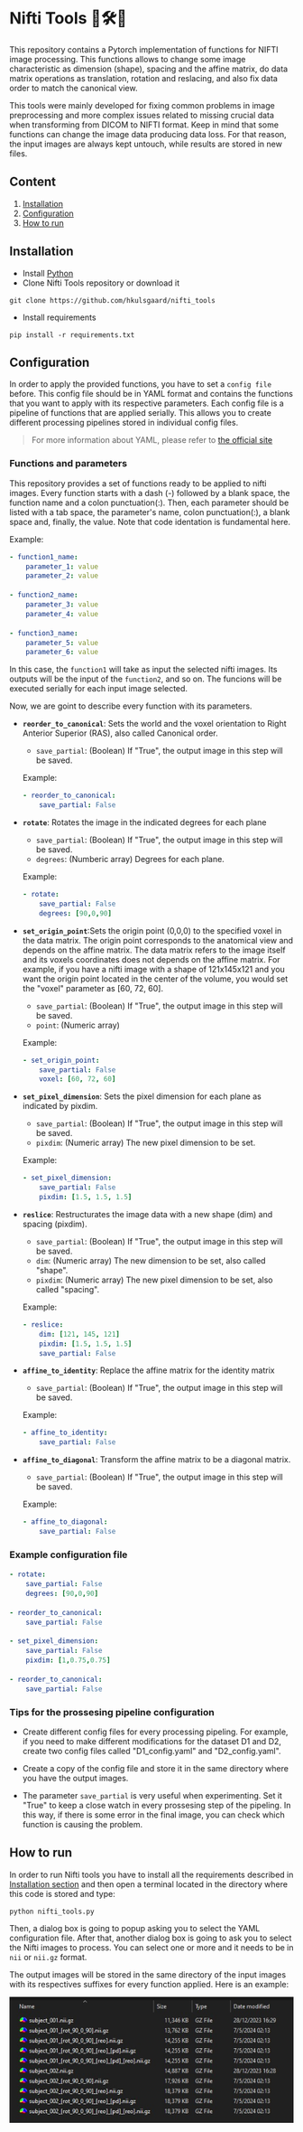 # Nifti Tools 🧠🛠️🧰

This repository contains a Pytorch implementation of functions for NIFTI image processing. This functions allows to change some image characteristic as dimension (shape), spacing and the affine matrix, do data matrix operations as translation, rotation and reslacing, and also fix data order to match the canonical view. 

This tools were mainly developed for fixing common problems in image preprocessing and more complex issues related to missing crucial data when transforming from DICOM to NIFTI format. Keep in mind that some functions can change the image data producing data loss. For that reason, the input images are always kept untouch, while results are stored in new files.

## Content
1. [Installation](#Installation)
2. [Configuration](#Configuration)
3. [How to run](#How-to-run)

## Installation
- Install [Python](https://www.python.org/downloads/)
- Clone Nifti Tools repository or download it
```
git clone https://github.com/hkulsgaard/nifti_tools
```
- Install requirements
```
pip install -r requirements.txt
```

## Configuration
In order to apply the provided functions, you have to set a `config file` before. This config file should be in YAML format and contains the functions that you want to apply with its respective parameters. Each config file is a pipeline of functions that are applied serially. This allows you to create different processing pipelines stored in individual config files.

>For more information about YAML, please refer to [the official site](https://yaml.org/spec/1.2.2/)

### Functions and parameters

This repository provides a set of functions ready to be applied to nifti images. Every function starts with a dash (-) followed by a blank space, the function name and a colon punctuation(:). Then, each parameter should be listed with a tab space, the parameter's name, colon punctuation(:), a blank space and, finally, the value. Note that code identation is fundamental here.

Example:
```yaml
- function1_name:
    parameter_1: value
    parameter_2: value

- function2_name:
    parameter_3: value
    parameter_4: value

- function3_name:
    parameter_5: value
    parameter_6: value
```
In this case, the `function1` will take as input the selected nifti images. Its outputs will be the input of the `function2`, and so on. The funcions will be executed serially for each input image selected.

Now, we are goint to describe every function with its parameters.

- **`reorder_to_canonical`**: Sets the world and the voxel orientation to Right Anterior Superior (RAS), also called Canonical order.

    - `save_partial`: (Boolean) If "True", the output image in this step will be saved.
    
    Example:
    ```yaml
    - reorder_to_canonical:
        save_partial: False
    ```

- **`rotate`**: Rotates the image in the indicated degrees for each plane
    - `save_partial`: (Boolean) If "True", the output image in this step will be saved.
    - `degrees`: (Numberic array) Degrees for each plane.

    Example:
    ```yaml
    - rotate:
        save_partial: False
        degrees: [90,0,90]
    ```

- **`set_origin_point`**:Sets the origin point (0,0,0) to the specified voxel in the data matrix. The origin point corresponds to the anatomical view and depends on the affine matrix. The data matrix refers to the image itself and its voxels coordinates does not depends on the affine matrix. For example, if you have a nifti image with a shape of 121x145x121 and you want the origin point located in the center of the volume, you would set the "voxel" parameter as [60, 72, 60].
    - `save_partial`: (Boolean) If "True", the output image in this step will be saved.
    - `point`: (Numeric array)

    Example:
    ```yaml
    - set_origin_point:
        save_partial: False
        voxel: [60, 72, 60]
    ```

- **`set_pixel_dimension`**: Sets the pixel dimension for each plane as indicated by pixdim.
    - `save_partial`: (Boolean) If "True", the output image in this step will be saved.
    - `pixdim`: (Numeric array) The new pixel dimension to be set.

    Example:
    ```yaml
    - set_pixel_dimension:
        save_partial: False
        pixdim: [1.5, 1.5, 1.5]
    ```

- **`reslice`**: Restructurates the image data with a new shape (dim) and spacing (pixdim).
    - `save_partial`: (Boolean) If "True", the output image in this step will be saved.
    - `dim`: (Numeric array) The new dimension to be set, also called "shape".
    - `pixdim`: (Numeric array) The new pixel dimension to be set, also called "spacing".

    Example:
    ```yaml
    - reslice:
        dim: [121, 145, 121]
        pixdim: [1.5, 1.5, 1.5]
        save_partial: False
    ```

- **`affine_to_identity`**: Replace the affine matrix for the identity matrix
    - `save_partial`: (Boolean) If "True", the output image in this step will be saved.

    Example:
    ```yaml
    - affine_to_identity:
        save_partial: False
    ```


- **`affine_to_diagonal`**: Transform the affine matrix to be a diagonal matrix.
    - `save_partial`: (Boolean) If "True", the output image in this step will be saved.

    Example:
    ```yaml
    - affine_to_diagonal:
        save_partial: False
    ```

### Example configuration file
```yaml
- rotate:
    save_partial: False
    degrees: [90,0,90]
    
- reorder_to_canonical:
    save_partial: False

- set_pixel_dimension:
    save_partial: False
    pixdim: [1,0.75,0.75]
    
- reorder_to_canonical:
    save_partial: False
```

### Tips for the prossesing pipeline configuration
- Create different config files for every processing pipeling. For example, if you need to make different modifications for the dataset D1 and D2, create two config files called "D1_config.yaml" and "D2_config.yaml".

- Create a copy of the config file and store it in the same directory where you have the output images.

- The parameter `save_partial` is very useful when experimenting. Set it "True" to keep a close watch in every prossesing step of the pipeling. In this way, if there is some error in the final image, you can check which function is causing the problem.


## How to run
In order to run Nifti tools you have to install all the requirements described in [Installation section](Installation) and then open a terminal located in the directory where this code is stored and type:

```
python nifti_tools.py
```
Then, a dialog box is going to popup asking you to select the YAML configuration file. After that, another dialog box is going to ask you to select the Nifti images to process. You can select one or more and it needs to be in `nii` or `nii.gz` format.

The output images will be stored in the same directory of the input images with its respectives suffixes for every function applied. Here is an example:

<img src="assets/images_output.jpg" align=mid />